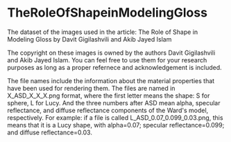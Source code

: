 # TheRoleOfShapeinModelingGloss
The dataset of the images used in the article: The Role of Shape in Modeling Gloss by Davit Gigilashvili and Akib Jayed Islam

The copyright on these images is owned by the authors Davit Gigilashvili and Akib Jayed Islam. 
You can feel free to use them for your research purposes as long as a proper refernece and acknowledgement is included.

The file names include the information about the material properties that have been used for rendering them. 
The files are named in X_ASD_X_X_X.png format, where
the first letter means the shape: S for sphere, L for Lucy. 
And the three numbers after ASD mean alpha, specular reflectance, and diffuse reflectance components of the Ward's model, respectively. 
For example: if a file is called L_ASD_0.07_0.099_0.03.png, this means that it is a Lucy shape, with alpha=0.07; specular reflectance=0.099; and diffuse reflectance=0.03.
